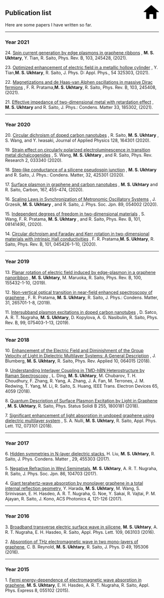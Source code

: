 
<a href="https://ukhtary30.github.io"><img align="right" width="50" height="50" src="figures/home.png"></a>

## Publication list

Here are some papers I have written so far.

---

### Year 2021

24\.  [Spin current generation by edge plasmons in graphene ribbons](https://journals.aps.org/prb/abstract/10.1103/PhysRevB.103.245428) , **M. S. Ukhtary**, Y. Tian, R. Saito, Phys. Rev. B, 103, 245428, (2021).

23\.  [Optimized enhancement of electric field in a metallic hollow cylinder](https://iopscience.iop.org/article/10.1088/1361-6463/ac04e6) , Y. Tian,**M. S. Ukhtary**, R. Saito, J. Phys. D: Appl. Phys., 54 325303, (2021).

22\.  [Magnetizations and de Haas-van Alphen oscillations in massive Dirac fermions](https://journals.aps.org/prb/abstract/10.1103/PhysRevB.103.245408) , F. R. Pratama,**M. S. Ukhtary**, R. Saito, Phys. Rev. B, 103, 245408, (2021).

21\.  [Effective impedance of two-dimensional metal with retardation effect](https://iopscience.iop.org/article/10.1088/1361-648X/abee02) , **M. S. Ukhtary** and R. Saito, J. Phys.: Condens. Matter 33, 185302, (2021).

---

### Year 2020

20\.  [Circular dichroism of doped carbon nanotubes](https://aip.scitation.org/doi/10.1063/5.0028011) , R. Saito, **M. S. Ukhtary** , S. Wang, and Y. Iwasaki, Journal of Applied Physics 128, 164301 (2020).

19\.  [Strain effect on circularly polarized electroluminescence in transition metal dichalcogenides](https://iopscience.iop.org/article/10.1088/1361-648X/ab9d50/meta) , S. Wang, **M. S. Ukhtary** , and R. Saito, Phys. Rev. Research 2, 033340 (2020).

18\.  [Step-like conductance of a silicene pseudospin junction](https://journals.aps.org/prresearch/abstract/10.1103/PhysRevResearch.2.033340) , **M. S. Ukhtary** and R. Saito, J. Phys.: Condens. Matter, 32, 425301 (2020).

17\.  [Surface plasmon in graphene and carbon nanotubes](https://www.sciencedirect.com/science/article/pii/S0008622320304607?via%3Dihub) , **M. S. Ukhtary** and R. Saito, Carbon, 167, 455-474, (2020).

16\.  [Scaling Laws in Synchronization of Metronomic Oscillatory Systems](https://journals.aps.org/prb/abstract/10.1103/PhysRevB.101.081414) , J. Grzesik, **M. S. Ukhtary** , and R. Saito, J. Phys. Soc. Jpn. 89, 054002 (2020).

15\.  [Independent degrees of freedom in two-dimensional materials](https://journals.jps.jp/doi/10.7566/JPSJ.89.054002) , S. Wang, F. R. Pratama, **M. S. Ukhtary** , and R. Saito, Phys. Rev. B, 101, 081414(R), (2020).

14\.  [Circular dichroism and Faraday and Kerr rotation in two-dimensional materials with intrinsic Hall conductivities](https://journals.aps.org/prb/abstract/10.1103/PhysRevB.101.045426) , F. R. Pratama,**M. S. Ukhtary**, R. Saito, Phys. Rev. B, 101, 045426-1-10, (2020).

---

### Year 2019

13\.  [Planar rotation of electric field induced by edge-plasmon in a graphene nanoribbon](https://journals.aps.org/prb/abstract/10.1103/PhysRevB.100.155432) , **M. S. Ukhtary**, M. Maruoka, R. Saito, Phys. Rev. B, 100, 155432-1-10, (2019).

12\.  [Non-vertical optical transition in near-field enhanced spectroscopy of graphene](https://iopscience.iop.org/article/10.1088/1361-648X/ab1335) , F. R. Pratama, **M. S. Ukhtary**, R. Saito, J. Phys.: Condens. Matter, 31, 265701-1-8, (2019).

11\.  [Intersubband plasmon excitations in doped carbon nanotubes](https://journals.aps.org/prb/pdf/10.1103/PhysRevB.99.075403) , D. Satco, A. R. T. Nugraha, **M. S. Ukhtary**, D. Kopylova, A. G. Nasibulin, R. Saito, Phys. Rev. B, 99, 075403-1-13, (2019).

---

### Year 2018

10\.  [Enhancement of the Electric Field and Diminishment of the Group Velocity of Light in Dielectric Multilayer Systems: A General Description](https://journals.aps.org/prapplied/abstract/10.1103/PhysRevApplied.10.064015) , J. Blumberg, **M. S. Ukhtary**, R. Saito, Phys. Rev. Applied 10, 064015 (2018).

9\.  [Understanding Interlayer Coupling in TMD-hBN Heterostructure by Raman Spectroscopy](https://ieeexplore.ieee.org/document/8409293) , L. Ding, **M. S. Ukhtary**, M. Chubarov, T. H. Choudhury, F. Zhang, R. Yang, A. Zhang, J. A. Fan, M. Terrones, J. M. Redwing, T. Yang, M. Li, R. Saito, S. Huang, IEEE Trans. Electron Devices 65, 4059 (2018).

8\.  [Quantum Description of Surface Plasmon Excitation by Light in Graphene](https://onlinelibrary.wiley.com/doi/full/10.1002/pssb.201800181) , **M. S. Ukhtary**, R. Saito, Phys. Status Solidi B 255, 1800181 (2018).

7\.  [Significant enhancement of light absorption in undoped graphene using dielectric multilayer system](http://aip.scitation.org/doi/abs/10.1063/1.5012604) , S. A. Nulli, **M. S. Ukhtary**, R. Saito, Appl. Phys. Lett. 112, 073101 (2018).

---

### Year 2017

6\.  [Hidden symmetries in N-layer dielectric stacks](https://doi.org/10.1088/1361-648X/aa865c), H. Liu, **M. S. Ukhtary**, R. Saito, J. Phys. Condens. Matter , 29, 455303 (2017).

5\.  [Negative Refraction in Weyl Semimetals](http://journals.jps.jp/doi/abs/10.7566/JPSJ.86.104703), **M. S. Ukhtary**, A. R. T. Nugraha, R. Saito, J. Phys. Soc. Jpn. 86, 104703 (2017).

4\.  [Giant terahertz-wave absorption by monolayer graphene in a total internal reflection geometry](http://pubs.acs.org/doi/abs/10.1021/acsphotonics.6b00663), Y. Harada, **M. S. Ukhtary**, M. Wang, S. Srinivasan, E. H. Hasdeo, A. R. T. Nugraha, G. Noe, Y. Sakai, R. Vajtai, P. M. Ajayan, R. Saito, J. Kono, ACS Photonics 4, 121-126 (2017).

---

### Year 2016

3\.  [Broadband transverse electric surface wave in silicene](http://dx.doi.org/10.1063/1.4960531), **M. S. Ukhtary**, A. R. T. Nugraha, E. H. Hasdeo, R. Saito, Appl. Phys. Lett. 109, 063103 (2016).

2\.  [Absorption of THz electromagnetic wave in two mono-layers of graphene](http://dx.doi.org/10.1088/0022-3727/49/19/195306), C. B. Reynold, **M. S. Ukhtary**, R. Saito, J. Phys. D 49, 195306 (2016).

---

### Year 2015

1\.  [Fermi energy-dependence of electromagnetic wave absorption in graphene](http://dx.doi.org/10.7567/APEX.8.055102), **M. S. Ukhtary**, E. H. Hasdeo, A. R. T. Nugraha, R. Saito, Appl. Phys. Express 8, 055102 (2015).

